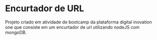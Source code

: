 # Encurtador de URL

Projeto criado em atividade de bootcamp da plataforma digital inovation one que consiste em um encurtador de url utilizando nodeJS com mongoDB.
